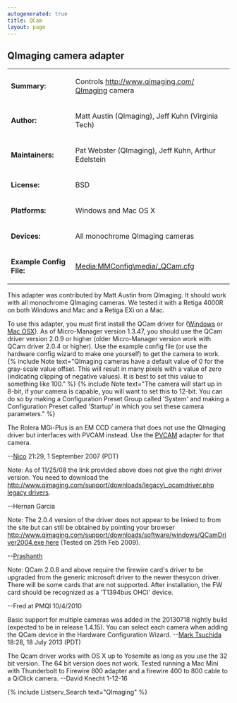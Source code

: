 ```yaml
---
autogenerated: true
title: QCam
layout: page
---
```


## QImaging camera adapter

<table>
<tr>
<td markdown="1">

**Summary:**

</td>
<td markdown="1">

Controls [http://www.qimaging.com/
QImaging](http://www.qimaging.com/_QImaging "wikilink") camera

</td>
</tr>
<tr>
<td markdown="1">

**Author:**

</td>
<td markdown="1">

Matt Austin (QImaging), Jeff Kuhn (Virginia Tech)

</td>
</tr>
<tr>
<td markdown="1">

**Maintainers:**

</td>
<td markdown="1">

Pat Webster (QImaging), Jeff Kuhn, Arthur Edelstein

</td>
</tr>
<tr>
<td markdown="1">

**License:**

</td>
<td markdown="1">

BSD

</td>
</tr>
<tr>
<td markdown="1">

**Platforms:**

</td>
<td markdown="1">

Windows and Mac OS X

</td>
</tr>
<tr>
<td markdown="1">

**Devices:**

</td>
<td markdown="1">

All monochrome QImaging cameras

</td>
</tr>
<tr>
<td markdown="1">

**Example Config File:**

</td>
<td markdown="1">

[Media:MMConfig\media/_QCam.cfg](Media:media/MMConfig_QCam.cfg "wikilink")

</td>
</tr>
</table>

This adapter was contributed by Matt Austin from QImaging. It should
work with all monochrome QImaging cameras. We tested it with a Retiga
4000R on both Windows and Mac and a Retiga EXi on a Mac.

To use this adapter, you must first install the QCam driver for
([Windows](http://www.qimaging.com/support/downloads/index.php) or [Mac
OSX](http://www.qimaging.com/support/downloads/legacy_qcamdriver.php)).
As of Micro-Manager version 1.3.47, you should use the QCam driver
version 2.0.9 or higher (older Micro-Manager version work with QCam
driver 2.0.4 or higher). Use the example config file (or use the
hardware config wizard to make one yourself) to get the camera to work.
{% include Note text="QImaging cameras have a default value of 0 for the gray-scale value offset.  This will result in many pixels with a value of zero (indicating clipping of negative values).  It is best to set this value to something like 100." %}
{% include Note text="The camera will start up in 8-bit, if your camera is capable, you will want to set this to 12-bit.  You can do so by making a Configuration Preset Group called 'System' and making a Configuration Preset called 'Startup' in which you set these camera parameters." %}

The Rolera MGi-Plus is an EM CCD camera that does not use the QImaging
driver but interfaces with PVCAM instead. Use the
[PVCAM](PVCAM "wikilink") adapter for that camera.

--[Nico](User:Nico "wikilink") 21:29, 1 September 2007 (PDT)

Note: As of 11/25/08 the link provided above does not give the right
driver version. You need to download the
[http://www.qimaging.com/support/downloads/legacy\_qcamdriver.php legacy
drivers](http://www.qimaging.com/support/downloads/legacy_qcamdriver.php_legacy_drivers "wikilink").

--Hernan Garcia

Note: The 2.0.4 version of the driver does not appear to be linked to
from the site but can still be obtained by pointing your browser
[http://www.qimaging.com/support/downloads/software/windows/QCamDriver2004.exe
here](http://www.qimaging.com/support/downloads/software/windows/QCamDriver2004.exe_here "wikilink")
(Tested on 25th Feb 2009).

--[Prashanth](User:Prashanth "wikilink")

Note: QCam 2.0.8 and above require the firewire card's driver to be
upgraded from the generic microsoft driver to the newer thesycon driver.
There will be some cards that are not supported. After installation, the
FW card should be recognized as a 'T1394bus OHCI' device.

--Fred at PMQI 10/4/2010

Basic support for multiple cameras was added in the 20130718 nightly
build (expected to be in release 1.4.15). You can select each camera
when adding the QCam device in the Hardware Configuration Wizard.
--[Mark Tsuchida](User:Mark_Tsuchida "wikilink") 18:28, 18 July 2013
(PDT)

The Qcam driver works with OS X up to Yosemite as long as you use the 32
bit version. The 64 bit version does not work. Tested running a Mac Mini
with Thunderbolt to Firewire 800 adapter and a firewire 400 to 800 cable
to a QiClick camera. --David Knecht 1-12-16

{% include Listserv_Search text="QImaging" %}

